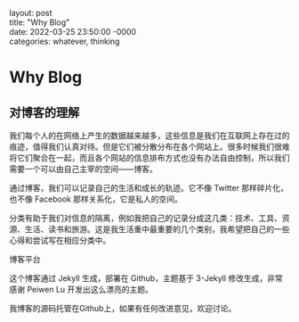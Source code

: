 layout: post  
title: "Why Blog"  
date: 2022-03-25 23:50:00 -0000  
categories: whatever, thinking
# Why Blog

## 对博客的理解

我们每个人的在网络上产生的数据越来越多，这些信息是我们在互联网上存在过的痕迹，值得我们认真对待。但是它们被分散分布在各个网站上。很多时候我们很难将它们聚合在一起，而且各个网站的信息排布方式也没有办法自由控制，所以我们需要一个可以由自己主宰的空间——博客。

通过博客，我们可以记录自己的生活和成长的轨迹。它不像 Twitter 那样碎片化，也不像 Facebook 那样关系化，它是私人的空间。

分类有助于我们对信息的隔离，例如我把自己的记录分成这几类：技术、工具、资源、生活、读书和旅游。这是我生活重中最重要的几个类别，我希望把自己的一些心得和尝试写在相应分类中。

博客平台

这个博客通过 Jekyll 生成，部署在 Github，主题基于 3-Jekyll 修改生成，非常感谢 Peiwen Lu 开发出这么漂亮的主题。

我博客的源码托管在Github上，如果有任何改进意见，欢迎讨论。
